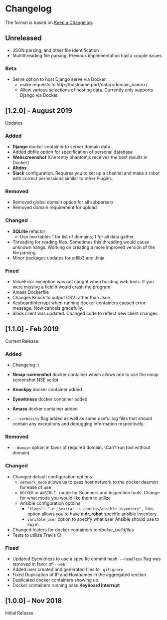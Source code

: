 # Changelog

The format is based on [Keep a Changelog](https://keepachangelog.com/en/1.0.0/).

## Unreleased

* JSON parsing, and other file identification
* Multithreading file parsing. Previous implementation had a couple issues

### Beta
* Serve option to host Django serve via Docker
	* make requests to http://hostname:port/data/<domain_name>/
	* Allow various selections of hosting data. Currently only supports Django via Docker.

## [1.2.0] - August 2019

Updates

### Added

* **Django** docker container to server domain data
* Added dbfile option for specification of personal database
* **Webscreenshot** (Currently phantomjs receives the best results in Docker)
* **Altdns**
* **Slack** configuration. Requires you to set up a channel and make a robot with correct permissions similar to other Plugins.

### Removed

* Removed global domain option for all subparsers
* Removed domain requirement for upload

### Changed

* **SQLlite** refactor
    * Use two tables 1 for list of domains, 1 for all data gather. 
* Threading for reading files. Sometimes this threading would cause unknown hangs. Working on creating a more improved version of the file parsing.
* Minor packages updates for urllib3 and Jinja

### Fixed

* ValueError exception was not caught when building web tools. If you were missing a field  it would crash the program
* Amass Dockerfile
* Changes Knock to output CSV rather than Json
* KeyboardInterrupt when running docker containers caused error message. Now cancels gracefully.
* Slack client was updated. Changed code to reflect new client changes.

## [1.1.0] - Feb 2019 

Current Release

### Added

* Changelog :)

* **Nmap-screenshot** docker container which allows one to use the nmap screenshot NSE script
* **Knockpy** docker container added
* **Eyewitness** docker container added
* **Amass** docker container added 
* ```---verbosity``` flag added as well as some useful log files that should contain any exceptions and debugging information respectively.

### Removed

* ```--domain``` option in favor of required domain. (Can't run tool without domain)

### Changed

* Changed default configuration options
  * ```network_mode``` allows us to pass host network to the docker daemon for ease of use
  * ```DOCKER``` or ```ANSIBLE ``` mode for Scanners and Inspection tools. Change for what mode you would like them to utilize
  * Ansible configuration optoins
    * ```"flags": "-e '$extra' -i configs/ansible_inventory",``` This option allows you to have a **dr_robot** specific ansible inventory.
    * ```variable_user``` option to specify what user Ansible should use to log in 
* Changed folders for docker containers to *docker_buildfiles*
* Tests to utilize Travis CI 

### Fixed

* Updated Eyewitness to use a specific commit hash. ```--headless``` flag was removed in favor of ```--web```
* Added user created and generated files to ```.gitignore```
* Fixed Duplication of IP and Hostnames in the aggregated section 
* Duplicated docker containers showing up. 
* Docker containers running pass **Keyboard Interrupt**

## [1.0.0] - Nov  2018

Initial Release






